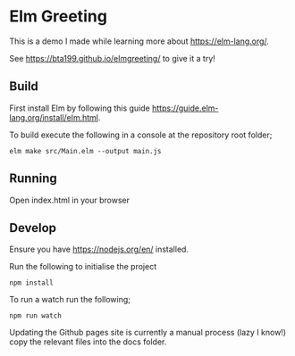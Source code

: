 # Elm Greeting

This is a demo I made while learning more about https://elm-lang.org/.

See https://bta199.github.io/elmgreeting/ to give it a try!

## Build

First install Elm by following this guide https://guide.elm-lang.org/install/elm.html.

To build execute the following in a console at the repository root folder;

```elm make src/Main.elm --output main.js```

## Running

Open index.html in your browser

## Develop

Ensure you have https://nodejs.org/en/ installed.

Run the following to initialise the project

```npm install```

To run a watch run the following;

```npm run watch```

Updating the Github pages site is currently a manual process (lazy I know!) copy the relevant files into the docs folder.
